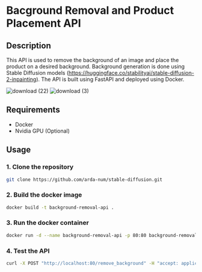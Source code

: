 # Bacground Removal and Product Placement API 

## Description

This API is used to remove the background of an image and place the product on a desired background. Background generation is done using Stable Diffusion models (https://huggingface.co/stabilityai/stable-diffusion-2-inpainting). The API is built using FastAPI and deployed using Docker.

![download (22)](https://github.com/arda-num/stable-diffusion/assets/78916039/a28e0545-6190-413c-811a-bc20de95eacf)
![download (3)](https://github.com/arda-num/stable-diffusion/assets/78916039/3ad67a07-6548-4235-b198-905fa03c9fc7)

## Requirements

- Docker
- Nvidia GPU (Optional)

## Usage

### 1. Clone the repository

```bash
git clone https://github.com/arda-num/stable-diffusion.git
```

### 2. Build the docker image

```bash
docker build -t background-removal-api .
```

### 3. Run the docker container

```bash
docker run -d --name background-removal-api -p 80:80 background-removal-api
```

### 4. Test the API

```bash
curl -X POST "http://localhost:80/remove_background" -H "accept: application/json" -H "Content-Type: multipart/form-data" -F "image=@<path_to_image>"
```
